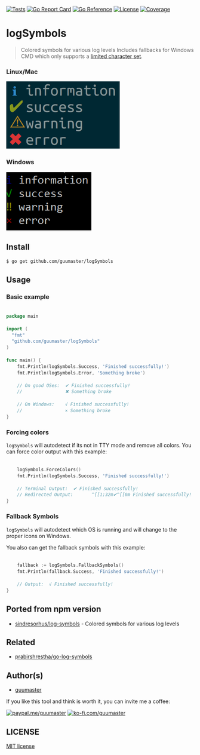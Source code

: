 [![Tests][tests-badge]][tests-link]
[![Go Report Card][report-badge]][report-link]
[![Go Reference][reference-badge]][reference-link]
[![License][license-badge]][license-link]
[![Coverage][coverage-badge]][coverage-link]

# logSymbols

> Colored symbols for various log levels
Includes fallbacks for Windows CMD which only supports a [limited character set](https://en.wikipedia.org/wiki/Code_page_437).


### Linux/Mac
![logSymbols on Linux](docs/screenshot.png)

### Windows

![logSymbols on Windows](docs/screenshot_windows.png)


## Install

```
$ go get github.com/guumaster/logSymbols
```

## Usage

### Basic example
```go

package main

import (
  "fmt"
  "github.com/guumaster/logSymbols"
)

func main() {
    fmt.Println(logSymbols.Success, 'Finished successfully!')
    fmt.Println(logSymbols.Error, 'Something broke')

    // On good OSes:  ✔ Finished successfully!
    //                ✖ Something broke

    // On Windows:    √ Finished successfully!
    //                × Something broke
}

```

### Forcing colors

`logSymbols` will autodetect if its not in TTY mode and remove all colors. You can force color output with this example:

```go

  	logSymbols.ForceColors()
    fmt.Println(logSymbols.Success, 'Finished successfully!')

    // Terminal Output:  ✔ Finished successfully!
    // Redirected Output:       ^[[1;32m✔^[[0m Finished successfully!
}

```
### Fallback Symbols

`logSymbols` will autodetect which OS is running and will change to the proper icons on Windows. 

You also can get the fallback symbols with this example:

```go

    fallback := logSymbols.FallbackSymbols()
    fmt.Println(fallback.Success, 'Finished successfully!')

    // Output:  √ Finished successfully!
}

```


## Ported from npm version

- [sindresorhus/log-symbols](https://github.com/sindresorhus/log-symbols) - Colored symbols for various log levels


## Related

- [prabirshrestha/go-log-symbols](https://github.com/prabirshrestha/go-log-symbols)




## Author(s)

* [guumaster](https://github.com/guumaster)

If you like this tool and think is worth it, you can invite me a coffee: 

[![paypal.me/guumaster][paypal-badge]][paypal-link]
[![ko-fi.com/guumaster][kofi-badge]][kofi-link]




## LICENSE

 [MIT license](LICENSE)


<!-- JUST BADGES & LINKS -->
[tests-badge]: https://img.shields.io/github/workflow/status/guumaster/hostctl/Test
[tests-link]: https://github.com/guumaster/hostctl/actions?query=workflow%3ATest

[report-badge]: https://goreportcard.com/badge/github.com/guumaster/logSymbols
[report-link]: https://goreportcard.com/report/github.com/guumaster/logSymbols

[reference-badge]: https://godoc.org/github.com/guumaster/logSymbols?status.svg
[reference-link]: https://pkg.go.dev/github.com/guumaster/logSymbols?tab=overview


[license-badge]: https://img.shields.io/github/license/guumaster/logSymbols
[license-link]: https://github.com/guumaster/logSymbols/blob/master/LICENSE

[coverage-badge]: https://sonarcloud.io/api/project_badges/measure?project=guumaster_logSymbols&metric=coverage
[coverage-link]: https://sonarcloud.io/dashboard?id=guumaster_logSymbols

[paypal-link]: https://www.paypal.me/guumaster
[paypal-badge]: https://img.shields.io/static/v1?label=donate&message=PayPal&color=00457C&logo=paypal

[kofi-link]: https://ko-fi.com/guumaster
[kofi-badge]: https://img.shields.io/static/v1?label=donate&message=Ko-fi&color=F16061&logo=ko-fi
